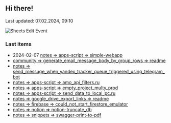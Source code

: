 ## Hi there!

Last updated: 07.02.2024, 09:10

![Sheets Edit Event](https://en1t1jt2c6ghd7u.m.pipedream.net)

### Last items

- 2024-02-07 [notes &#x3D;&gt; apps-script &#x3D;&gt; simple-webapp](docs&#x2F;notes&#x2F;apps-script&#x2F;simple-webapp.md)
- [community &#x3D;&gt; generate_email_message_body_by_group_rows &#x3D;&gt; readme](docs&#x2F;community&#x2F;generate_email_message_body_by_group_rows&#x2F;readme.md)
- [notes &#x3D;&gt; send_message_when_yandex_tracker_queue_triggered_using_telegram_bot](docs&#x2F;notes&#x2F;send_message_when_yandex_tracker_queue_triggered_using_telegram_bot.md)
- [notes &#x3D;&gt; apps-script &#x3D;&gt; amo_api_filters.ru](docs&#x2F;notes&#x2F;apps-script&#x2F;amo_api_filters.ru.md)
- [notes &#x3D;&gt; apps-script &#x3D;&gt; empty_project_multy_prod](docs&#x2F;notes&#x2F;apps-script&#x2F;empty_project_multy_prod.md)
- [notes &#x3D;&gt; apps-script &#x3D;&gt; send_data_to_local_pc.ru](docs&#x2F;notes&#x2F;apps-script&#x2F;send_data_to_local_pc.ru.md)
- [notes &#x3D;&gt; google_drive_export_links &#x3D;&gt; readme](docs&#x2F;notes&#x2F;google_drive_export_links&#x2F;readme.md)
- [notes &#x3D;&gt; firebase &#x3D;&gt; could_not_start_firestore_emulator](docs&#x2F;notes&#x2F;firebase&#x2F;could_not_start_firestore_emulator.md)
- [notes &#x3D;&gt; notion &#x3D;&gt; notion-truncate_db](docs&#x2F;notes&#x2F;notion&#x2F;notion-truncate_db.md)
- [notes &#x3D;&gt; snippets &#x3D;&gt; swagger-print-to-pdf](docs&#x2F;notes&#x2F;snippets&#x2F;swagger-print-to-pdf.md)
